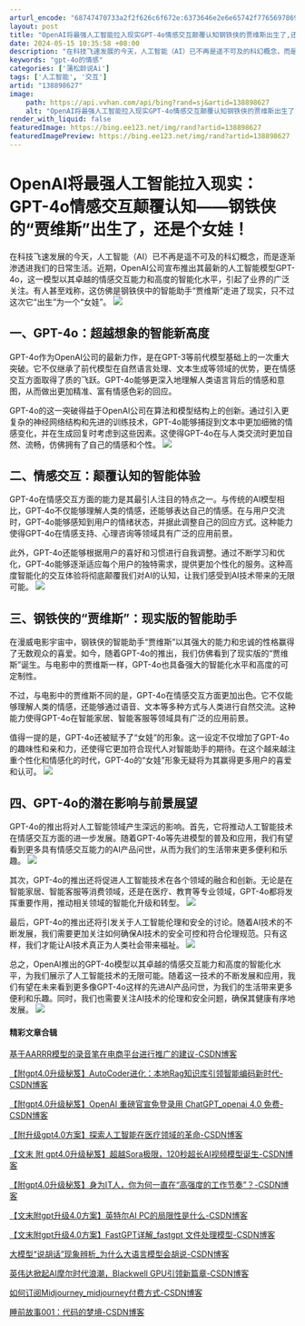 ```yaml
---
arturl_encode: "68747470733a2f2f626c6f672e:6373646e2e6e65742f77656978696e5f34323636313637362f:61727469636c652f64657461696c732f313338383938363237"
layout: post
title: "OpenAI将最强人工智能拉入现实GPT-4o情感交互颠覆认知钢铁侠的贾维斯出生了,还是个女娃"
date: 2024-05-15 10:35:58 +08:00
description: "在科技飞速发展的今天，人工智能（AI）已不再是遥不可及的科幻概念，而是逐渐渗透进我们的日常生活。近期"
keywords: "gpt-4o的情感"
categories: ['蒲松龄说Ai']
tags: ['人工智能', '交互']
artid: "138898627"
image:
    path: https://api.vvhan.com/api/bing?rand=sj&artid=138898627
    alt: "OpenAI将最强人工智能拉入现实GPT-4o情感交互颠覆认知钢铁侠的贾维斯出生了,还是个女娃"
render_with_liquid: false
featuredImage: https://bing.ee123.net/img/rand?artid=138898627
featuredImagePreview: https://bing.ee123.net/img/rand?artid=138898627
---
```


# OpenAI将最强人工智能拉入现实：GPT-4o情感交互颠覆认知——钢铁侠的“贾维斯”出生了，还是个女娃！

在科技飞速发展的今天，人工智能（AI）已不再是遥不可及的科幻概念，而是逐渐渗透进我们的日常生活。近期，OpenAI公司宣布推出其最新的人工智能模型GPT-4o，这一模型以其卓越的情感交互能力和高度的智能化水平，引起了业界的广泛关注。有人甚至戏称，这仿佛是钢铁侠中的智能助手“贾维斯”走进了现实，只不过这次它“出生”为一个“女娃”。
![](https://i-blog.csdnimg.cn/blog_migrate/147300aa3a961133c62ff44e7386a3f8.png)

## 一、GPT-4o：超越想象的智能新高度

GPT-4o作为OpenAI公司的最新力作，是在GPT-3等前代模型基础上的一次重大突破。它不仅继承了前代模型在自然语言处理、文本生成等领域的优势，更在情感交互方面取得了质的飞跃。GPT-4o能够更深入地理解人类语言背后的情感和意图，从而做出更加精准、富有情感色彩的回应。

GPT-4o的这一突破得益于OpenAI公司在算法和模型结构上的创新。通过引入更复杂的神经网络结构和先进的训练技术，GPT-4o能够捕捉到文本中更加细微的情感变化，并在生成回复时考虑到这些因素。这使得GPT-4o在与人类交流时更加自然、流畅，仿佛拥有了自己的情感和个性。
![](https://i-blog.csdnimg.cn/blog_migrate/83f1a0b96786526fbd3c776f7ec42313.png)

## 二、情感交互：颠覆认知的智能体验

GPT-4o在情感交互方面的能力是其最引人注目的特点之一。与传统的AI模型相比，GPT-4o不仅能够理解人类的情感，还能够表达自己的情感。在与用户交流时，GPT-4o能够感知到用户的情绪状态，并据此调整自己的回应方式。这种能力使得GPT-4o在情感支持、心理咨询等领域具有广泛的应用前景。

此外，GPT-4o还能够根据用户的喜好和习惯进行自我调整。通过不断学习和优化，GPT-4o能够逐渐适应每个用户的独特需求，提供更加个性化的服务。这种高度智能化的交互体验将彻底颠覆我们对AI的认知，让我们感受到AI技术带来的无限可能。
![](https://i-blog.csdnimg.cn/blog_migrate/f5c4410ea9a8243c9b7090c6ccdcc29b.png)

## 三、钢铁侠的“贾维斯”：现实版的智能助手

在漫威电影宇宙中，钢铁侠的智能助手“贾维斯”以其强大的能力和忠诚的性格赢得了无数观众的喜爱。如今，随着GPT-4o的推出，我们仿佛看到了现实版的“贾维斯”诞生。与电影中的贾维斯一样，GPT-4o也具备强大的智能化水平和高度的可定制性。

不过，与电影中的贾维斯不同的是，GPT-4o在情感交互方面更加出色。它不仅能够理解人类的情感，还能够通过语音、文本等多种方式与人类进行自然交流。这种能力使得GPT-4o在智能家居、智能客服等领域具有广泛的应用前景。

值得一提的是，GPT-4o还被赋予了“女娃”的形象。这一设定不仅增加了GPT-4o的趣味性和亲和力，还使得它更加符合现代人对智能助手的期待。在这个越来越注重个性化和情感化的时代，GPT-4o的“女娃”形象无疑将为其赢得更多用户的喜爱和认可。
![](https://i-blog.csdnimg.cn/blog_migrate/5747a845213a4a0598cb3c51d3e43c0b.png)

## 四、GPT-4o的潜在影响与前景展望

GPT-4o的推出将对人工智能领域产生深远的影响。首先，它将推动人工智能技术在情感交互方面的进一步发展。随着GPT-4o等先进模型的普及和应用，我们有望看到更多具有情感交互能力的AI产品问世，从而为我们的生活带来更多便利和乐趣。
![](https://i-blog.csdnimg.cn/blog_migrate/535f795d98449d62a063cb00906c8738.png)

其次，GPT-4o的推出还将促进人工智能技术在各个领域的融合和创新。无论是在智能家居、智能客服等消费领域，还是在医疗、教育等专业领域，GPT-4o都将发挥重要作用，推动相关领域的智能化升级和转型。
![](https://i-blog.csdnimg.cn/blog_migrate/0fc228cd3efef249d8ccb59359d17e87.png)

最后，GPT-4o的推出还将引发关于人工智能伦理和安全的讨论。随着AI技术的不断发展，我们需要更加关注如何确保AI技术的安全可控和符合伦理规范。只有这样，我们才能让AI技术真正为人类社会带来福祉。
![](https://i-blog.csdnimg.cn/blog_migrate/6f4fa2db1d6f69a8c682ed87824486f6.png)

总之，OpenAI推出的GPT-4o模型以其卓越的情感交互能力和高度的智能化水平，为我们展示了人工智能技术的无限可能。随着这一技术的不断发展和应用，我们有望在未来看到更多像GPT-4o这样的先进AI产品问世，为我们的生活带来更多便利和乐趣。同时，我们也需要关注AI技术的伦理和安全问题，确保其健康有序地发展。
![](https://i-blog.csdnimg.cn/blog_migrate/afa7a4ba6e708288190d04f2de072d4a.png)

#### 精彩文章合辑

[基于AARRR模型的录音笔在电商平台进行推广的建议-CSDN博客](https://blog.csdn.net/weixin_42661676/article/details/138165235 "基于AARRR模型的录音笔在电商平台进行推广的建议-CSDN博客")

[【附gpt4.0升级秘笈】AutoCoder进化：本地Rag知识库引领智能编码新时代-CSDN博客](https://blog.csdn.net/weixin_42661676/article/details/137962262 "【附gpt4.0升级秘笈】AutoCoder进化：本地Rag知识库引领智能编码新时代-CSDN博客")

[【附gpt4.0升级秘笈】OpenAI 重磅官宣免登录用 ChatGPT\_openai 4.0 免费-CSDN博客](https://blog.csdn.net/weixin_42661676/article/details/137431622 "【附gpt4.0升级秘笈】OpenAI 重磅官宣免登录用 ChatGPT_openai 4.0 免费-CSDN博客")

[【附升级gpt4.0方案】探索人工智能在医疗领域的革命-CSDN博客](https://blog.csdn.net/weixin_42661676/article/details/137183303 "【附升级gpt4.0方案】探索人工智能在医疗领域的革命-CSDN博客")

[【文末 附 gpt4.0升级秘笈】超越Sora极限，120秒超长AI视频模型诞生-CSDN博客](https://blog.csdn.net/weixin_42661676/article/details/137183094 "【文末 附 gpt4.0升级秘笈】超越Sora极限，120秒超长AI视频模型诞生-CSDN博客")

[【附gpt4.0升级秘笈】身为IT人，你为何一直在“高强度的工作节奏”？-CSDN博客](https://blog.csdn.net/weixin_42661676/article/details/137044941 "【附gpt4.0升级秘笈】身为IT人，你为何一直在“高强度的工作节奏”？-CSDN博客")

[【文末附gpt升级4.0方案】英特尔AI PC的局限性是什么-CSDN博客](https://blog.csdn.net/weixin_42661676/article/details/136923190 "【文末附gpt升级4.0方案】英特尔AI PC的局限性是什么-CSDN博客")

[【文末附gpt升级4.0方案】FastGPT详解\_fastgpt 文件处理模型-CSDN博客](https://blog.csdn.net/weixin_42661676/article/details/136923062 "【文末附gpt升级4.0方案】FastGPT详解_fastgpt 文件处理模型-CSDN博客")

[大模型“说胡话”现象辨析\_为什么大语言模型会胡说-CSDN博客](https://blog.csdn.net/weixin_42661676/article/details/136880382 "大模型“说胡话”现象辨析_为什么大语言模型会胡说-CSDN博客")

[英伟达掀起AI摩尔时代浪潮，Blackwell GPU引领新篇章-CSDN博客](https://blog.csdn.net/weixin_42661676/article/details/136840357 "英伟达掀起AI摩尔时代浪潮，Blackwell GPU引领新篇章-CSDN博客")

[如何订阅Midjourney\_midjourney付费方式-CSDN博客](https://blog.csdn.net/weixin_42661676/article/details/136790497 "如何订阅Midjourney_midjourney付费方式-CSDN博客")

[睡前故事001：代码的梦境-CSDN博客](https://blog.csdn.net/weixin_42661676/article/details/136781641 "睡前故事001：代码的梦境-CSDN博客")